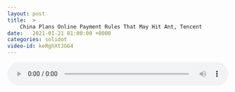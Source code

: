 ```yaml
---
layout: post
title:  >
    China Plans Online Payment Rules That May Hit Ant, Tencent
date:   2021-01-21 01:00:00 +0000
categories: solidot
video-id: keRghXtJGG4
---
```


<audio src="/assets/473caa9f0f37a1f01b8856bd7a3beda1.mp3" style="width: 100%;" controls></audio>

